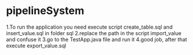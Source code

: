 # pipelineSystem

1.To run the application you need execute script create_table.sql and insert_value.sql in folder sql
2.replace the path in the script import_value and confuse it
3.go to the TestApp.java file and run it
4.good job, after that execute export_value.sql

